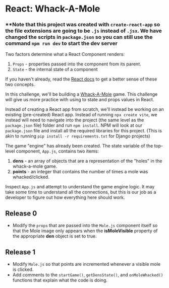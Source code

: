 # React: Whack-A-Mole

### **Note that this project was created with `create-react-app` so the file extensions are going to be `.js` instead of `.jsx`. We have changed the scripts in `package.json` so you can still use the command `npm run dev` to start the dev server

Two factors determine what a React Component renders:
  1. `Props` - properties passed into the component from its parent.
  2. `State` - the internal state of a component

If you haven't already, read the [React docs](https://facebook.github.io/react/docs/hello-world.html) to get a better sense of these two concepts.

In this challenge, we'll be building a [Whack-A-Mole](https://en.wikipedia.org/wiki/Whac-A-Mole) game. This challenge will give us more practice with using to state and props values in React. 

Instead of creating a React app from scratch, we'll instead be working on an existing (pre-created) React app. Instead of running `npx create vite`, we instead will need to navigate into the project (the same level as the `package.json` file) folder and run `npm install`. NPM will look at our `package.json` file and install all the required libraries for this project. (This is akin to running `pip install -r requirements.txt` for Django projects)

The game "engine" has already been created. The state variable of the top-level component, `App.js`, contains two items:
  1. **dens** - an array of objects that are a representation of the "holes" in the whack-a-mole game.
  2. **points** - an integer that contains the number of times a mole was whacked/clicked.

Inspect `App.js` and attempt to understand the game engine logic. It may take some time to understand all the connections, but this is our job as a developer to figure out how everything here should work.

## Release 0
- Modify the `props` that are passed into the `Mole.js` component itself so that the Mole image only appears when the **isMoleVisible** property of the appropriate **den** object is set to true.

## Release 1
- Modify `Mole.js` so that points are incremented whenever a visible mole is clicked.
- Add comments to the `startGame()`, `getDensState()`, and `onMoleWhacked()` functions that explain what the code is doing.


